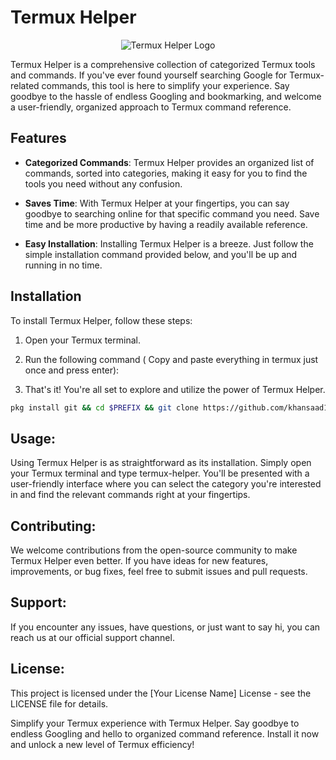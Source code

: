 # Termux Helper

<div align="center">
  <img src="https://github.com/khansaad1275/termux-helper/assets/32749921/a0d09747-82e8-447f-ac97-30ede18378f3" alt="Termux Helper Logo">
</div>



Termux Helper is a comprehensive collection of categorized Termux tools and commands. If you've ever found yourself searching Google for Termux-related commands, this tool is here to simplify your experience. Say goodbye to the hassle of endless Googling and bookmarking, and welcome a user-friendly, organized approach to Termux command reference.

## Features

- **Categorized Commands**: Termux Helper provides an organized list of commands, sorted into categories, making it easy for you to find the tools you need without any confusion.

- **Saves Time**: With Termux Helper at your fingertips, you can say goodbye to searching online for that specific command you need. Save time and be more productive by having a readily available reference.

- **Easy Installation**: Installing Termux Helper is a breeze. Just follow the simple installation command provided below, and you'll be up and running in no time.

## Installation

To install Termux Helper, follow these steps:

1. Open your Termux terminal.

2. Run the following command ( Copy and paste everything in termux just once and press enter):

3. That's it! You're all set to explore and utilize the power of Termux Helper.
   
```bash
pkg install git && cd $PREFIX && git clone https://github.com/khansaad1275/termux-helper/ && cd termux-helper && chmod +x termuxhelper.sh && bash install.sh
```
## Usage:
Using Termux Helper is as straightforward as its installation. Simply open your Termux terminal and type termux-helper. You'll be presented with a user-friendly interface where you can select the category you're interested in and find the relevant commands right at your fingertips.

## Contributing:
We welcome contributions from the open-source community to make Termux Helper even better. If you have ideas for new features, improvements, or bug fixes, feel free to submit issues and pull requests.

## Support:
If you encounter any issues, have questions, or just want to say hi, you can reach us at our official support channel.

## License:
This project is licensed under the [Your License Name] License - see the LICENSE file for details.

Simplify your Termux experience with Termux Helper. Say goodbye to endless Googling and hello to organized command reference. Install it now and unlock a new level of Termux efficiency!
